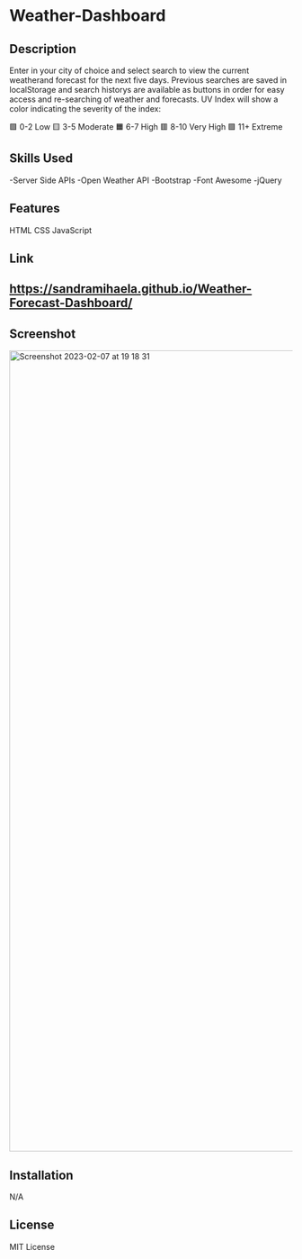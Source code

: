 # Weather-Dashboard

## Description
Enter in your city of choice and select search to view the current weatherand forecast for the next five days.
Previous searches are saved in localStorage and search historys are available as buttons in order for easy access and re-searching of weather and forecasts.
UV Index will show a color indicating the severity of the index:

🟩 0-2 Low
🟨 3-5 Moderate
🟧 6-7 High
🟥 8-10 Very High
🟪 11+ Extreme

## Skills Used

 -Server Side APIs
 -Open Weather API
 -Bootstrap
 -Font Awesome
 -jQuery
 
## Features

HTML
CSS
JavaScript

## Link
## https://sandramihaela.github.io/Weather-Forecast-Dashboard/

## Screenshot 

<img width="1423" alt="Screenshot 2023-02-07 at 19 18 31" src="https://user-images.githubusercontent.com/117038215/217343987-dce8704c-693e-4994-ae01-e099a043e020.png">




## Installation
N/A

## License
MIT License

 
